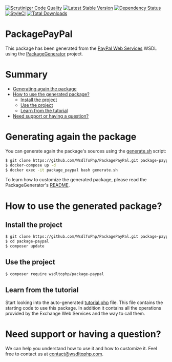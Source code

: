 [![Scrutinizer Code Quality](https://scrutinizer-ci.com/g/WsdlToPhp/PackagePayPal/badges/quality-score.png?b=develop)](https://scrutinizer-ci.com/g/WsdlToPhp/PackagePayPal/?branch=develop)
[![Latest Stable Version](https://poser.pugx.org/wsdltophp/package-paypal/v/stable)](https://packagist.org/packages/wsdltophp/package-paypal)
[![Dependency Status](https://www.versioneye.com/user/projects/55fc8608ddc3cf0014000209/badge.svg)](https://www.versioneye.com/user/projects/55fc8608ddc3cf0014000209)
[![StyleCI](https://styleci.io/repos/80418221/shield)](https://styleci.io/repos/80418221)
[![Total Downloads](https://poser.pugx.org/wsdltophp/package-paypal/downloads)](https://packagist.org/packages/wsdltophp/package-paypal)

# PackagePayPal
This package has been generated from the [PayPal Web Services](https://www.paypalobjects.com/wsdl/PayPalSvc.wsdl) WSDL using the [PackageGenerator](https://github.com/WsdlToPhp/PackageGenerator) project.

# Summary
- [Generating again the package](#generating-again-the-package)
- [How to use the generated package?](#how-to-use-the-generated-package)
    - [Install the project](#install-the-project)
    - [Use the project](#use-the-project)
    - [Learn from the tutorial](#learn-from-the-tutorial)
- [Need support or having a question?](#need-support-or-having-a-question)

# Generating again the package
You can generate again the package's sources using the [generate.sh](generate.sh) script:
```bash
$ git clone https://github.com/WsdlToPhp/PackagePayPal.git package-paypal
$ docker-compose up -d
$ docker exec -it package_paypal bash generate.sh
```
To learn how to customize the generated package, please read the PackageGenerator's [README](https://github.com/WsdlToPhp/PackageGenerator/blob/master/README.md).

# How to use the generated package?

## Install the project
```bash
$ git clone https://github.com/WsdlToPhp/PackagePayPal.git package-paypal
$ cd package-paypal
$ composer update
```

## Use the project
```bash
$ composer require wsdltophp/package-paypal
```

## Learn from the tutorial
Start looking into the auto-generated [tutorial.php](tutorial.php) file. This file contains the starting code to use this package. In addition it contains all the operations provided by the Exchange Web Services and the way to call them.

# Need support or having a question?
We can help you understand how to use it and how to customize it. Feel free to contact us at contact@wsdltophp.com.
